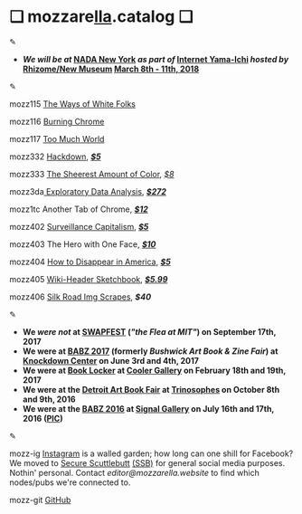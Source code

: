 # ❏ mozzare[**lla**](http://pi.mozzarella.website).catalog ❏ 

✎						 

 - **_We will be at_ [NADA New York](https://www.newartdealers.org/fairs/2018/new-york) _as part of_ [Internet Yama-Ichi](http://yami-ichi.biz/) _hosted by_ [Rhizome/New Museum](http://rhizome.org/about/) <u>March 8th - 11th, 2018</u>**
 
✎

mozz115 [The Ways of White Folks](http://cat.mozzarella.website/mozz115)

mozz116 [Burning Chrome](http://cat.mozzarella.website/mozz116)

mozz117 [Too Much World](http://cat.mozzarella.website/mozz117)

mozz332  [Hackdown](http://cat.mozzarella.website/mozz332), [_**$5**_](https://squareup.com/store/mozzarella/item/hackdown)

mozz333 [The Sheerest Amount of Color](http://cat.mozzarella.website/mozz333),  [_$8_](https://squareup.com/store/mozzarella/item/the-sheerest-amount-of-color)

mozz3da[ Exploratory Data Analysis](http://cat.mozzarella.website/mEDA-01),  [_**$272**_](http://www.ebay.com/itm/152370010036)

mozz1tc Another Tab of Chrome, [_**$12**_](https://squareup.com/store/mozzarella/item/another-tab-of-chrome)

mozz402 [Surveillance Capitalism](http://cat.mozzarella.website/mozz402), [_**$5**_](https://squareup.com/store/mozzarella/item/surveillance-capitalism)

mozz403 The Hero with One Face, [_**$10**_](https://squareup.com/store/mozzarella/item/the-hero-with-one-face)

mozz404 [How to Disappear in America](http://cat.mozzarella.website/mozz404), [_**$5**_](https://squareup.com/store/mozzarella/item/how-to-disappear-in-america)

mozz405 [Wiki-Header Sketchbook](http://cat.mozzarella.website/mozz405), [_**$5.99**_](https://squareup.com/store/mozzarella/item/wiki-header-sketchbook)

mozz406 [Silk Road Img Scrapes](http://cat.mozzarella.website/mozz406), **_$40_**

✎

 - **We _were not_  at [SWAPFEST](http://web.mit.edu/w1mx/www/swapfest/swapfest-2017.06.pdf) (_"the Flea at MIT"_) on September 17th, 2017**
 - **We were at [BABZ 2017](https://blondeartbooks.com/2017/05/03/babz-fair-2017/) (formerly _Bushwick Art Book & Zine Fair_) at [Knockdown Center](http://knockdown.center) on June 3rd and 4th, 2017**
 - **We were at [Book Locker](http://booklocker.us/) at [Cooler Gallery](http://www.cooler-gallery.com/) on February 18th and 19th, 2017**
 - **We were at the [Detroit Art Book Fair](http://www.dittoditto.org/) at [Trinosophes](http://www.cooler-gallery.com/) on October 8th and 9th, 2016**
 - **We were at the [BABZ 2016](https://blondeartbooks.com/2016/06/09/babz-fair-2016-bushwick-art-book-zine-fair/) at [Signal Gallery](http://ssiiggnnaall.com/) on July 16th and 17th, 2016 ([PIC](https://hyperallergic.com/381034/the-babz-fair-gathers-108-independent-presses-and-artists-for-its-fifth-edition/))**

✎

mozz-ig	[Instagram](http://instagram.com/mozzarella.website) is a walled garden; how long can one shill for Facebook? We moved to [Secure Scuttlebutt](https://staltz.com/an-off-grid-social-network.html) [(SSB)](http://scuttlebutt.nz) for general social media purposes. Nothin' personal. Contact _editor@mozzarella.website_ to find which nodes/pubs we're connected to.

mozz-git	[GitHub](http://github.com/mozzarellaV8)